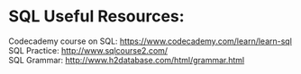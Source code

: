# SQL Useful Resources:
Codecademy course on SQL: https://www.codecademy.com/learn/learn-sql  
SQL Practice: http://www.sqlcourse2.com/  
SQL Grammar: http://www.h2database.com/html/grammar.html
